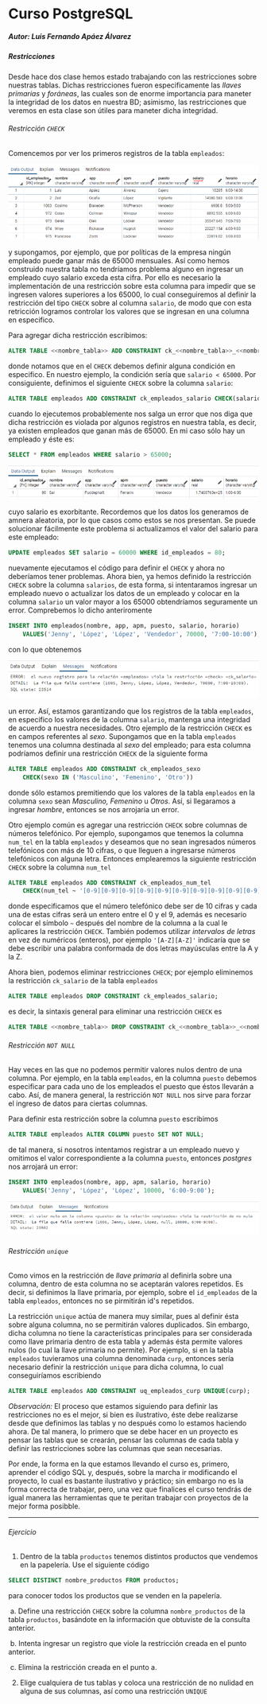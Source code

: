 # Curso PostgreSQL

##### Autor: Luis Fernando Apáez Álvarez



##### Restricciones

Desde hace dos clase hemos estado trabajando con las restricciones sobre nuestras tablas. Dichas restricciones fueron especificamente las _llaves primarias_ y _foráneas_, las cuales son de enorme importancia para maneter la integridad de los datos en nuestra BD; asimismo, las restricciones que veremos en esta clase son útiles para maneter dicha integridad.

###### Restricción ``CHECK``

Comencemos por ver los primeros registros de la tabla ``empleados``:

![](Clase6_2/Captura1.PNG)

y supongamos, por ejemplo, que por políticas de la empresa ningún empleado puede ganar más de 65000 mensuales. Así como hemos construido nuestra tabla no tendríamos problema alguno en ingresar un empleado cuyo salario exceda esta cifra. Por ello es necesario la implementación de una restricción sobre esta columna para impedir que se ingresen valores superiores a los 65000, lo cual conseguiremos al definir la restricción del tipo ``CHECK`` sobre al columna ``salario``, de modo que con esta retricción logramos controlar los valores que se ingresan en una columna en especifico. 

Para agregar dicha restricción escribimos:

```sql
ALTER TABLE <<nombre_tabla>> ADD CONSTRAINT ck_<<nombre_tabla>>_<<nombre_columna>> CHECK (<<condicion>>)
```

donde notamos que en el ``CHECK`` debemos definir alguna condición en especifico. En nuestro ejemplo, la condición sería que ``salario < 65000``. Por consiguiente, definimos el siguiente ``CHECK`` sobre la columna ``salario``:

```sql
ALTER TABLE empleados ADD CONSTRAINT ck_empleados_salario CHECK(salario < 65000);
```

cuando lo ejecutemos probablemente nos salga un error que nos diga que dicha restricción es violada por algunos registros en nuestra tabla, es decir, ya existen empleados que ganan más de 65000. En mi caso sólo hay un empleado y éste es:

```sql
SELECT * FROM empleados WHERE salario > 65000;
```

![](Clase6_2/Captura2.PNG)

cuyo salario es exorbitante. Recordemos que los datos los generamos de amnera aleatoria, por lo que casos como estos se nos presentan. Se puede solucionar fácilmente este problema si actualizamos el valor del salario para este empleado:

```sql
UPDATE empleados SET salario = 60000 WHERE id_empleados = 80; 
```

nuevamente ejecutamos el código para definir el ``CHECK`` y ahora no deberíamos tener problemas. Ahora bien, ya hemos definido la restricción ``CHECK`` sobre la columna ``salarios``, de esta forma, si intentaramos ingresar un empleado nuevo o actualizar los datos de un empleado y colocar en la columna ``salario`` un valor mayor a los 65000 obtendríamos seguramente un error. Comprebemos lo dicho anteriromente

```sql
INSERT INTO empleados(nombre, app, apm, puesto, salario, horario) 
	VALUES('Jenny', 'López', 'López', 'Vendedor', 70000, '7:00-10:00'); 
```

con lo que obtenemos

![](Clase6_2/Captura3.PNG)

un error. Así, estamos garantizando que los registros de la tabla ``empleados``, en especifico los valores de la columna ``salario``, mantenga una integridad de acuerdo a nuestra necesidades. Otro ejemplo de la restricción ``CHECK`` es en campos referentes al _sexo_. Supongamos que en la tabla ``empleados`` tenemos una columna destinada al _sexo_ del empleado; para esta columna podríamos definir una restricción ``CHECK`` de la siguiente forma

```sql
ALTER TABLE empleados ADD CONSTRAINT ck_empleados_sexo 
	CHECK(sexo IN ('Masculino', 'Femenino', 'Otro'))
```

donde sólo estamos premitiendo que los valores de la tabla ``empleados`` en la columna  ``sexo`` sean _Masculino, Femenino_ u _Otros_. Así, si llegaramos a ingresar _hombre_, entonces se nos arrojaría un error. 

Otro ejemplo común es agregar una restricción ``CHECK`` sobre columnas de números telefónico. Por ejemplo, supongamos que tenemos la columna ``num_tel`` en la tabla ``empleados`` y deseamos que no sean ingresados números telefónicos con más de 10 cifras, o que lleguen a ingresarse números telefónicos con alguna letra. Entonces emplearemos la siguiente restricción ``CHECK`` sobre la columna ``num_tel``

```sql
ALTER TABLE empleados ADD CONSTRAINT ck_empleados_num_tel 
	CHECK(num_tel ~ '[0-9][0-9][0-9][0-9][0-9][0-9][0-9][0-9][0-9][0-9]') 
```

donde especificamos que el número telefónico debe ser de 10 cifras y cada una de estas cifras será un entero entre el 0 y el 9, además es necesario colocar el símbolo ``~`` después del nombre de la columna a la cual le aplicares la restricción ``CHECK``. También podemos utilizar _intervalos de letras_ en vez de numéricos (enteros), por ejemplo ``'[A-Z][A-Z]'`` indicaría que se debe escribir una palabra conformada de dos letras mayúsculas entre la A y la Z.

Ahora bien, podemos eliminar restricciones ``CHECK``; por ejemplo eliminemos la restricción ``ck_salario`` de la tabla ``empleados``

```sql
ALTER TABLE empleados DROP CONSTRAINT ck_empleados_salario;
```

es decir, la sintaxis general para eliminar una restricción ``CHECK`` es

```sql
ALTER TABLE <<nombre_tabla>> DROP CONSTRAINT ck_<<nombre_tabla>>_<<nombre_columna>>;
```

###### Restricción ``NOT NULL``

Hay veces en las que no podemos permitir valores nulos dentro de una columna. Por ejemplo, en la tabla ``empleados``, en la columna ``puesto`` debemos especificar para cada uno de los empleados el puesto que éstos llevarán a cabo. Así, de manera general, la restricción ``NOT NULL`` nos sirve para forzar el ingreso de datos para ciertas columnas.

Para definir esta restricción sobre la columna ``puesto`` escribimos 

```sql
ALTER TABLE empleados ALTER COLUMN puesto SET NOT NULL;
```

de tal manera, si nosotros intentamos registrar a un empleado nuevo y omitimos el valor correspondiente a la columna ``puesto``, entonces _postgres_ nos arrojará un error:

```sql
INSERT INTO empleados(nombre, app, apm, salario, horario) 
	VALUES('Jenny', 'López', 'López', 10000, '6:00-9:00');
```

![](Clase6_2/Captura4.PNG)

###### Restricción ``unique``

Como vimos en la restricción de _llave primaria_ al definirla sobre una columna, dentro de esta columna no se aceptarán valores repetidos. Es decir, si definimos la llave primaria, por ejemplo, sobre el ``id_empleados`` de la tabla ``empleados``, entonces no se pirmitirán id's repetidos.

La restricción ``unique`` actúa de manera muy similar, pues al definir ésta sobre alguna columna, no se permitirán valores duplicados. Sin embargo, dicha columna no tiene la características principales para ser considerada como llave primaria dentro de esta tabla y además ésta permite valores nulos (lo cual la llave primaria no permite). Por ejemplo, si en la tabla ``empleados`` tuvieramos una columna denominada ``curp``, entonces sería necesario definir la restricción ``unique`` para dicha columna, lo cual conseguiríamos escribiendo

```sql
ALTER TABLE empleados ADD CONSTRAINT uq_empleados_curp UNIQUE(curp);
```


_Observación:_ El proceso que estamos siguiendo para definir las restricciones no es el mejor, si bien es ilustrativo, éste debe realizarse desde que definimos las tablas y no después como lo estamos haciendo ahora.  De tal manera, lo primero que se debe hacer en un proyecto es pensar las tablas que se crearán, pensar las columnas de cada tabla y definir las restricciones sobre las columnas que sean necesarias.

Por ende, la forma en la que estamos llevando el curso es, primero, aprender el código SQL y, después, sobre la marcha ir modificando el proyecto, lo cual es bastante ilustrativo y práctico; sin embargo no es la forma correcta de trabajar, pero, una vez que finalices el curso tendrás de igual manera las herramientas que te peritan trabajar con proyectos de la mejor forma posibble.


---

###### Ejercicio

1.  Dentro de la tabla ``productos`` tenemos distintos productos que vendemos en la papelería. Use el siguiente código 

   ```sql
   SELECT DISTINCT nombre_productos FROM productos;
   ```

   para conocer todos los productos que se venden en la papelería. 

   ​	a. Define una restricción ``CHECK`` sobre la columna ``nombre_productos`` de la tabla ``productos``,   	basándote en la información que obtuviste de la consulta anterior.

   ​	b. Intenta ingresar un registro que viole la restricción creada en el punto anterior. 

   ​	c. Elimina la restricción creada en el punto a. 


2.  Elige cualquiera de tus tablas y coloca una restricción de no nulidad en alguna de sus columnas, así como una restricción ``UNIQUE``
